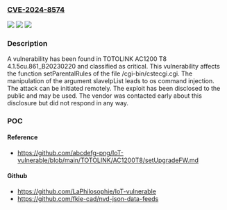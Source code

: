 ### [CVE-2024-8574](https://cve.mitre.org/cgi-bin/cvename.cgi?name=CVE-2024-8574)
![](https://img.shields.io/static/v1?label=Product&message=AC1200%20T8&color=blue)
![](https://img.shields.io/static/v1?label=Version&message=%3D%204.1.5cu.861_B20230220%20&color=brighgreen)
![](https://img.shields.io/static/v1?label=Vulnerability&message=CWE-78%20OS%20Command%20Injection&color=brighgreen)

### Description

A vulnerability has been found in TOTOLINK AC1200 T8 4.1.5cu.861_B20230220 and classified as critical. This vulnerability affects the function setParentalRules of the file /cgi-bin/cstecgi.cgi. The manipulation of the argument slaveIpList leads to os command injection. The attack can be initiated remotely. The exploit has been disclosed to the public and may be used. The vendor was contacted early about this disclosure but did not respond in any way.

### POC

#### Reference
- https://github.com/abcdefg-png/IoT-vulnerable/blob/main/TOTOLINK/AC1200T8/setUpgradeFW.md

#### Github
- https://github.com/LaPhilosophie/IoT-vulnerable
- https://github.com/fkie-cad/nvd-json-data-feeds

